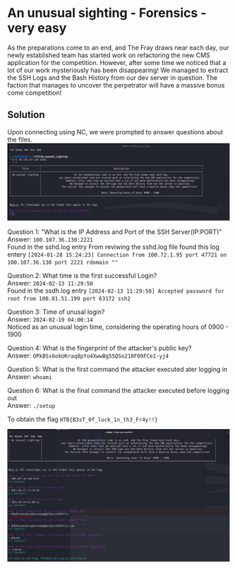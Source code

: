 # An unusual sighting - Forensics - very easy 

As the preparations come to an end, and The Fray draws near each day, our newly established team has started work on refactoring the new CMS application for the competition. However, after some time we noticed that a lot of our work mysteriously has been disappearing! We managed to extract the SSH Logs and the Bash History from our dev server in question. The faction that manages to uncover the perpetrator will have a massive bonus come competition!

## Solution 

Upon connecting using NC, we were prompted to answer questions about the files.
![alt text](image.png)

Question 1: "What is the IP Address and Port of the SSH Server(IP:PORT)"  
Answer: `100.107.36.130:2221`  
Found in the sshd.log entry From reviwing the sshd.log file found this log entery `[2024-01-28 15:24:23] Connection from 100.72.1.95 port 47721 on 100.107.36.130 port 2221 rdomain ""`   


Question 2: What time is the first successful Login?  
Answer: `2024-02-13 11:29:50`  
Found in the ssdh.log entry `[2024-02-13 11:29:50] Accepted password for root from 100.81.51.199 port 63172 ssh2`  
  
  
Question 3: Time of unusal login?  
Answer: `2024-02-19 04:00:14`  
Noticed as an unusual login time, considering the operating hours of 0900 - 1900  

Question 4: What is the fingerprint of the attacker's public key?  
Answer: `OPkBSs6okUKraq8pYo4XwwBg55QSo210F09FCe1-yj4`  


Question 5: What is the first command the attacker executed ater logging in   
Answer: `whoami`  

Question 6: What is the final command the attacker executed before logging out  
Answer: `./setup`  


To obtain the flag `HTB{B3sT_0f_luck_1n_th3_Fr4y!!}`

![alt text](image-2.png)

